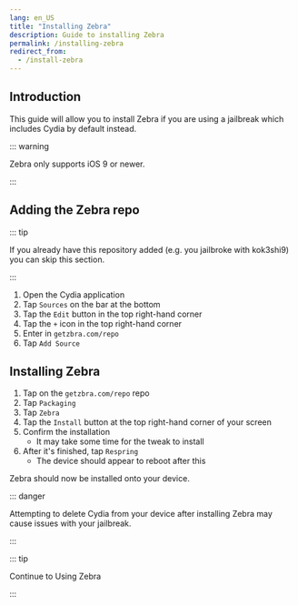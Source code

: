 ```yaml
---
lang: en_US
title: "Installing Zebra"
description: Guide to installing Zebra
permalink: /installing-zebra
redirect_from:
  - /install-zebra
---
```


## Introduction

This guide will allow you to install Zebra if you are using a jailbreak which includes Cydia by default instead.

::: warning

Zebra only supports iOS 9 or newer.

:::

## Adding the Zebra repo

::: tip

If you already have this repository added (e.g. you jailbroke with kok3shi9) you can skip this section.

:::

1. Open the Cydia application
1. Tap `Sources` on the bar at the bottom
1. Tap the `Edit` button in the top right-hand corner
1. Tap the `+` icon in the top right-hand corner
1. Enter in `getzbra.com/repo`
1. Tap `Add Source`

## Installing Zebra

1. Tap on the `getzbra.com/repo` repo
1. Tap `Packaging`
1. Tap `Zebra`
1. Tap the `Install` button at the top right-hand corner of your screen
1. Confirm the installation
    - It may take some time for the tweak to install
1. After it's finished, tap `Respring`
    - The device should appear to reboot after this

Zebra should now be installed onto your device.

::: danger

Attempting to delete Cydia from your device after installing Zebra may cause issues with your jailbreak.

:::

::: tip

Continue to <router-link to="/using-zebra">Using Zebra</router-link>

:::